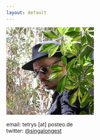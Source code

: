 ```yaml
---
layout: default
---
```

 
  
![](/images/rn.JPG) 
 
email: tetrys [at] posteo.de  
twitter: [@singalongest](https://twitter.com/singalongest) 




     
      
       
        
         
         
